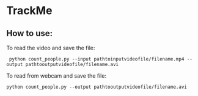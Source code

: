 # TrackMe
## How to use:
To read the video and save the file:

```
 python count_people.py --input pathtoinputvideofile/filename.mp4 --output pathtooutputvideofile/filename.avi
```

 To read from webcam and save the file:
 
 ```
 python count_people.py --output pathtooutputvideofile/filename.avi
```
